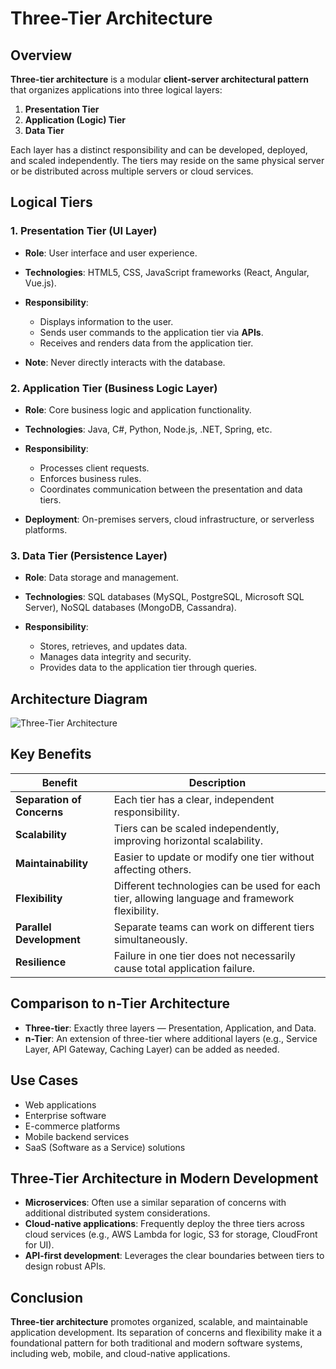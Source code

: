 # Three-Tier Architecture

## Overview

**Three-tier architecture** is a modular **client-server architectural pattern** that organizes applications into three logical layers:

1. **Presentation Tier**
2. **Application (Logic) Tier**
3. **Data Tier**

Each layer has a distinct responsibility and can be developed, deployed, and scaled independently. The tiers may reside on the same physical server or be distributed across multiple servers or cloud services.

## Logical Tiers

### 1. Presentation Tier (UI Layer)

- **Role**: User interface and user experience.
- **Technologies**: HTML5, CSS, JavaScript frameworks (React, Angular, Vue.js).
- **Responsibility**:

  - Displays information to the user.
  - Sends user commands to the application tier via **APIs**.
  - Receives and renders data from the application tier.

- **Note**: Never directly interacts with the database.

### 2. Application Tier (Business Logic Layer)

- **Role**: Core business logic and application functionality.
- **Technologies**: Java, C#, Python, Node.js, .NET, Spring, etc.
- **Responsibility**:

  - Processes client requests.
  - Enforces business rules.
  - Coordinates communication between the presentation and data tiers.

- **Deployment**: On-premises servers, cloud infrastructure, or serverless platforms.

### 3. Data Tier (Persistence Layer)

- **Role**: Data storage and management.
- **Technologies**: SQL databases (MySQL, PostgreSQL, Microsoft SQL Server), NoSQL databases (MongoDB, Cassandra).
- **Responsibility**:

  - Stores, retrieves, and updates data.
  - Manages data integrity and security.
  - Provides data to the application tier through queries.

## Architecture Diagram

![Three-Tier Architecture](https://cdn.ttgtmedia.com/rms/onlineImages/three_tier_arch_half_column_mobile.jpg)

## Key Benefits

| Benefit                    | Description                                                                                    |
| -------------------------- | ---------------------------------------------------------------------------------------------- |
| **Separation of Concerns** | Each tier has a clear, independent responsibility.                                             |
| **Scalability**            | Tiers can be scaled independently, improving horizontal scalability.                           |
| **Maintainability**        | Easier to update or modify one tier without affecting others.                                  |
| **Flexibility**            | Different technologies can be used for each tier, allowing language and framework flexibility. |
| **Parallel Development**   | Separate teams can work on different tiers simultaneously.                                     |
| **Resilience**             | Failure in one tier does not necessarily cause total application failure.                      |

## Comparison to n-Tier Architecture

- **Three-tier**: Exactly three layers — Presentation, Application, and Data.
- **n-Tier**: An extension of three-tier where additional layers (e.g., Service Layer, API Gateway, Caching Layer) can be added as needed.

## Use Cases

- Web applications
- Enterprise software
- E-commerce platforms
- Mobile backend services
- SaaS (Software as a Service) solutions

## Three-Tier Architecture in Modern Development

- **Microservices**: Often use a similar separation of concerns with additional distributed system considerations.
- **Cloud-native applications**: Frequently deploy the three tiers across cloud services (e.g., AWS Lambda for logic, S3 for storage, CloudFront for UI).
- **API-first development**: Leverages the clear boundaries between tiers to design robust APIs.

## Conclusion

**Three-tier architecture** promotes organized, scalable, and maintainable application development. Its separation of concerns and flexibility make it a foundational pattern for both traditional and modern software systems, including web, mobile, and cloud-native applications.
